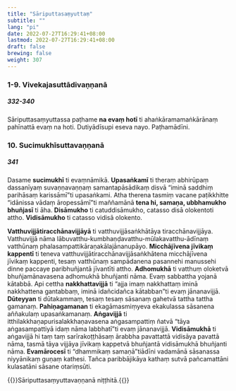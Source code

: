 ```yaml
---
title: "Sāriputtasaṃyuttaṃ"
subtitle: ""
lang: "pi"
date: 2022-07-27T16:29:41+08:00
lastmod: 2022-07-27T16:29:41+08:00
draft: false
brewing: false
weight: 307
---
```


### 1-9. Vivekajasuttādivaṇṇanā

##### 332-340

Sāriputtasaṃyuttassa paṭhame **na evaṃ hotī** ti ahaṅkāramamaṅkārānaṃ pahīnattā evaṃ na hoti. Dutiyādīsupi eseva nayo. Paṭhamādīni.

### 10. Sucimukhīsuttavaṇṇanā

##### 341

Dasame **sucimukhī** ti evaṃnāmikā. **Upasaṅkamī** ti theraṃ abhirūpaṃ dassanīyaṃ suvaṇṇavaṇṇaṃ samantapāsādikaṃ disvā “iminā saddhiṃ parihāsaṃ karissāmī”ti upasaṅkami. Atha therena tasmiṃ vacane paṭikkhitte “idānissa vādaṃ āropessāmī”ti maññamānā **tena hi, samaṇa, ubbhamukho bhuñjasī** ti āha. **Disāmukho** ti catuddisāmukho, catasso disā olokentoti attho. **Vidisāmukho** ti catasso vidisā olokento.

**Vatthuvijjātiracchānavijjāyā** ti vatthuvijjāsaṅkhātāya tiracchānavijjāya. Vatthuvijjā nāma lābuvatthu-kumbhaṇḍavatthu-mūlakavatthu-ādīnaṃ vatthūnaṃ phalasampattikāraṇakālajānanupāyo. **Micchājīvena jīvikaṃ kappentī** ti teneva vatthuvijjātiracchānavijjāsaṅkhātena micchājīvena jīvikaṃ kappenti, tesaṃ vatthūnaṃ sampādanena pasannehi manussehi dinne paccaye paribhuñjantā jīvantīti attho. **Adhomukhā** ti vatthuṃ oloketvā bhuñjamānavasena adhomukhā bhuñjanti nāma. Evaṃ sabbattha yojanā kātabbā. Api cettha **nakkhattavijjā** ti “ajja imaṃ nakkhattaṃ iminā nakkhattena gantabbaṃ, iminā idañcidañca kātabban”ti evaṃ jānanavijjā. **Dūteyyan** ti dūtakammaṃ, tesaṃ tesaṃ sāsanaṃ gahetvā tattha tattha gamanaṃ. **Pahiṇagamanan** ti ekagāmasmiṃyeva ekakulassa sāsanena aññakulaṃ upasaṅkamanaṃ. **Aṅgavijjā** ti itthilakkhaṇapurisalakkhaṇavasena aṅgasampattiṃ ñatvā “tāya aṅgasampattiyā idaṃ nāma labbhatī”ti evaṃ jānanavijjā. **Vidisāmukhā** ti aṅgavijjā hi taṃ taṃ sarīrakoṭṭhāsaṃ ārabbha pavattattā vidisāya pavattā nāma, tasmā tāya vijjāya jīvikaṃ kappetvā bhuñjantā vidisāmukhā bhuñjanti nāma. **Evamārocesī** ti “dhammikaṃ samaṇā”tiādīni vadamānā sāsanassa niyyānikaṃ guṇaṃ kathesi. Tañca paribbājikāya kathaṃ sutvā pañcamattāni kulasatāni sāsane otariṃsūti.

{{<eof>}}Sāriputtasaṃyuttavaṇṇanā niṭṭhitā.{{</eof>}}